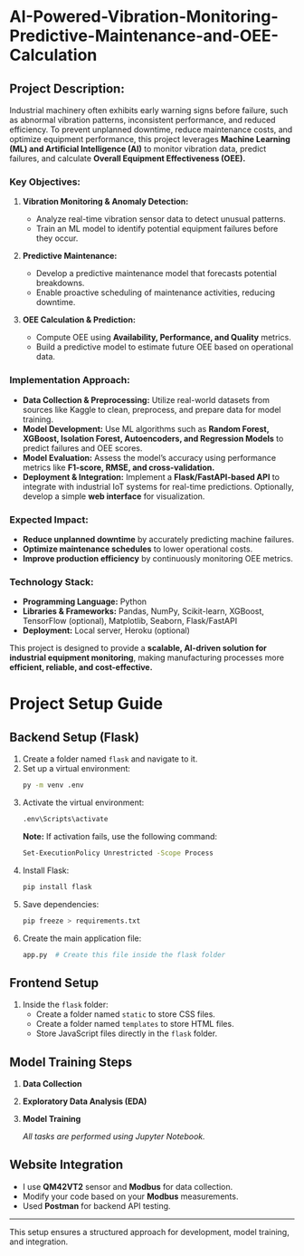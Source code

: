 # AI-Powered-Vibration-Monitoring-Predictive-Maintenance-and-OEE-Calculation
## **Project Description:**  
Industrial machinery often exhibits early warning signs before failure, such as abnormal vibration patterns, inconsistent performance, and reduced efficiency. To prevent unplanned downtime, reduce maintenance costs, and optimize equipment performance, this project leverages **Machine Learning (ML) and Artificial Intelligence (AI)** to monitor vibration data, predict failures, and calculate **Overall Equipment Effectiveness (OEE).**  

### **Key Objectives:**  
1. **Vibration Monitoring & Anomaly Detection:**  
   - Analyze real-time vibration sensor data to detect unusual patterns.  
   - Train an ML model to identify potential equipment failures before they occur.  

2. **Predictive Maintenance:**  
   - Develop a predictive maintenance model that forecasts potential breakdowns.  
   - Enable proactive scheduling of maintenance activities, reducing downtime.  

3. **OEE Calculation & Prediction:**  
   - Compute OEE using **Availability, Performance, and Quality** metrics.  
   - Build a predictive model to estimate future OEE based on operational data.  

### **Implementation Approach:**  
- **Data Collection & Preprocessing:** Utilize real-world datasets from sources like Kaggle to clean, preprocess, and prepare data for model training.  
- **Model Development:** Use ML algorithms such as **Random Forest, XGBoost, Isolation Forest, Autoencoders, and Regression Models** to predict failures and OEE scores.  
- **Model Evaluation:** Assess the model’s accuracy using performance metrics like **F1-score, RMSE, and cross-validation.**  
- **Deployment & Integration:** Implement a **Flask/FastAPI-based API** to integrate with industrial IoT systems for real-time predictions. Optionally, develop a simple **web interface** for visualization.  

### **Expected Impact:**  
- **Reduce unplanned downtime** by accurately predicting machine failures.  
- **Optimize maintenance schedules** to lower operational costs.  
- **Improve production efficiency** by continuously monitoring OEE metrics.  

### **Technology Stack:**  
- **Programming Language:** Python  
- **Libraries & Frameworks:** Pandas, NumPy, Scikit-learn, XGBoost, TensorFlow (optional), Matplotlib, Seaborn, Flask/FastAPI  
- **Deployment:** Local server, Heroku (optional)  

This project is designed to provide a **scalable, AI-driven solution for industrial equipment monitoring**, making manufacturing processes more **efficient, reliable, and cost-effective.**

# Project Setup Guide

## Backend Setup (Flask)

1. Create a folder named `flask` and navigate to it.
2. Set up a virtual environment:
   ```sh
   py -m venv .env
   ```
3. Activate the virtual environment:
   ```sh
   .env\Scripts\activate
   ```
   **Note:** If activation fails, use the following command:
   ```sh
   Set-ExecutionPolicy Unrestricted -Scope Process
   ```
4. Install Flask:
   ```sh
   pip install flask
   ```
5. Save dependencies:
   ```sh
   pip freeze > requirements.txt
   ```
6. Create the main application file:
   ```sh
   app.py  # Create this file inside the flask folder
   ```

## Frontend Setup

1. Inside the `flask` folder:
   - Create a folder named `static` to store CSS files.
   - Create a folder named `templates` to store HTML files.
   - Store JavaScript files directly in the `flask` folder.

## Model Training Steps

1. **Data Collection**
2. **Exploratory Data Analysis (EDA)**
3. **Model Training**

   *All tasks are performed using Jupyter Notebook.*

## Website Integration

- I use **QM42VT2** sensor and **Modbus** for data collection.
- Modify your code based on your **Modbus** measurements.
- Used **Postman** for backend API testing.

---

This setup ensures a structured approach for development, model training, and integration.

